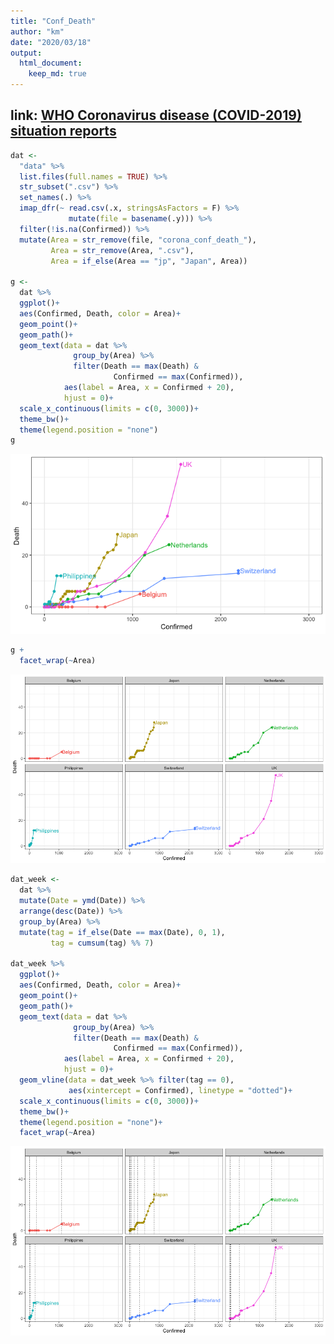 ```yaml
---
title: "Conf_Death"
author: "km"
date: "2020/03/18"
output: 
  html_document:
    keep_md: true
---
```



## link: [WHO Coronavirus disease (COVID-2019) situation reports](https://www.who.int/emergencies/diseases/novel-coronavirus-2019/situation-reports/)





```r
dat <-
  "data" %>% 
  list.files(full.names = TRUE) %>% 
  str_subset(".csv") %>% 
  set_names(.) %>% 
  imap_dfr(~ read.csv(.x, stringsAsFactors = F) %>% 
             mutate(file = basename(.y))) %>% 
  filter(!is.na(Confirmed)) %>% 
  mutate(Area = str_remove(file, "corona_conf_death_"),
         Area = str_remove(Area, ".csv"),
         Area = if_else(Area == "jp", "Japan", Area))

g <-
  dat %>% 
  ggplot()+
  aes(Confirmed, Death, color = Area)+
  geom_point()+
  geom_path()+
  geom_text(data = dat %>% 
              group_by(Area) %>% 
              filter(Death == max(Death) & 
                       Confirmed == max(Confirmed)),
            aes(label = Area, x = Confirmed + 20),
            hjust = 0)+
  scale_x_continuous(limits = c(0, 3000))+
  theme_bw()+
  theme(legend.position = "none")
g
```

![](Conf_Death_files/figure-html/unnamed-chunk-1-1.png)<!-- -->


```r
g + 
  facet_wrap(~Area)
```

![](Conf_Death_files/figure-html/unnamed-chunk-2-1.png)<!-- -->


```r
dat_week <-
  dat %>% 
  mutate(Date = ymd(Date)) %>% 
  arrange(desc(Date)) %>% 
  group_by(Area) %>% 
  mutate(tag = if_else(Date == max(Date), 0, 1),
         tag = cumsum(tag) %% 7)

dat_week %>% 
  ggplot()+
  aes(Confirmed, Death, color = Area)+
  geom_point()+
  geom_path()+
  geom_text(data = dat %>% 
              group_by(Area) %>% 
              filter(Death == max(Death) & 
                       Confirmed == max(Confirmed)),
            aes(label = Area, x = Confirmed + 20),
            hjust = 0)+
  geom_vline(data = dat_week %>% filter(tag == 0),
             aes(xintercept = Confirmed), linetype = "dotted")+
  scale_x_continuous(limits = c(0, 3000))+
  theme_bw()+
  theme(legend.position = "none")+
  facet_wrap(~Area)
```

![](Conf_Death_files/figure-html/unnamed-chunk-3-1.png)<!-- -->
